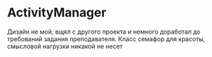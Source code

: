 # ActivityManager
Дизайн не мой, вщял с другого проекта и немного доработал до требований задания преподавателя. Класс семафор для красоты, смысловой нагрузки никакой не несет
